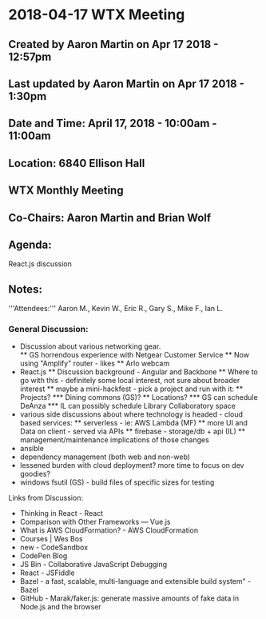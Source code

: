 # 2018-04-17 WTX Meeting
## Created by Aaron Martin on Apr 17 2018 - 12:57pm 
## Last updated by Aaron Martin on Apr 17 2018 - 1:30pm
## Date and Time: April 17, 2018 - 10:00am - 11:00am
## Location:  6840 Ellison Hall

## WTX Monthly Meeting

## Co-Chairs: Aaron Martin and Brian Wolf

## Agenda: 
React.js discussion
## Notes: 
'''Attendees:''' Aaron M., Kevin W., Eric R., Gary S., Mike F., Ian L.

### General Discussion:

* Discussion about various networking gear.  
** GS horrendous experience with Netgear Customer Service
** Now using "Amplify" router - likes
** Arlo webcam
* React.js
** Discussion background - Angular and Backbone
** Where to go with this - definitely some local interest, not sure about broader interest
** maybe a mini-hackfest - pick a project and run with it:
** Projects?
*** Dining commons (GS)?
** Locations?
*** GS can schedule DeAnza
*** IL can possibly schedule Library Collaboratory space
* various side discussions about where technology is headed - cloud based services:
** serverless - ie: AWS Lambda (MF)
** more UI and Data on client - served via APIs
** firebase - storage/db + api (IL)
** management/maintenance implications of those changes
* ansible
* dependency management (both web and non-web)
* lessened burden with cloud deployment?  more time to focus on dev goodies?
* windows fsutil (GS) - build files of specific sizes for testing


Links from Discussion:

* Thinking in React - React
* Comparison with Other Frameworks — Vue.js
* What is AWS CloudFormation? - AWS CloudFormation
* Courses | Wes Bos
* new - CodeSandbox
* CodePen Blog
* JS Bin - Collaborative JavaScript Debugging
* React - JSFiddle
* Bazel - a fast, scalable, multi-language and extensible build system" - Bazel
* GitHub - Marak/faker.js: generate massive amounts of fake data in Node.js and the browser
